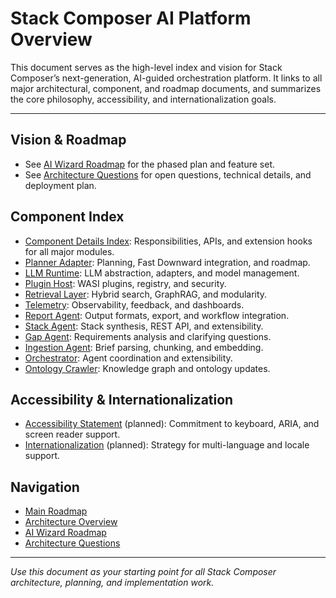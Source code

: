 # Stack Composer AI Platform Overview

This document serves as the high-level index and vision for Stack Composer’s next-generation, AI-guided orchestration platform. It links to all major architectural, component, and roadmap documents, and summarizes the core philosophy, accessibility, and internationalization goals.

---

## Vision & Roadmap

- See [AI Wizard Roadmap](ai-wizard-roadmap.md) for the phased plan and feature set.
- See [Architecture Questions](architecture-questions.md) for open questions, technical details, and deployment plan.

## Component Index

- [Component Details Index](../component-details/README.md): Responsibilities, APIs, and extension hooks for all major modules.
- [Planner Adapter](../component-details/planner-adapter.md): Planning, Fast Downward integration, and roadmap.
- [LLM Runtime](../component-details/llm-runtime.md): LLM abstraction, adapters, and model management.
- [Plugin Host](../component-details/plugin-host.md): WASI plugins, registry, and security.
- [Retrieval Layer](../component-details/retrieval-layer.md): Hybrid search, GraphRAG, and modularity.
- [Telemetry](../component-details/telemetry.md): Observability, feedback, and dashboards.
- [Report Agent](../component-details/report-agent.md): Output formats, export, and workflow integration.
- [Stack Agent](../component-details/stack-agent.md): Stack synthesis, REST API, and extensibility.
- [Gap Agent](../component-details/gap-agent.md): Requirements analysis and clarifying questions.
- [Ingestion Agent](../component-details/ingestion-agent.md): Brief parsing, chunking, and embedding.
- [Orchestrator](../component-details/orchestrator.md): Agent coordination and extensibility.
- [Ontology Crawler](../component-details/ontology-crawler.md): Knowledge graph and ontology updates.

## Accessibility & Internationalization

- [Accessibility Statement](../accessibility.md) (planned): Commitment to keyboard, ARIA, and screen reader support.
- [Internationalization](../internationalization.md) (planned): Strategy for multi-language and locale support.

## Navigation

- [Main Roadmap](roadmap.md)
- [Architecture Overview](architecture-overview.md)
- [AI Wizard Roadmap](ai-wizard-roadmap.md)
- [Architecture Questions](architecture-questions.md)

---

_Use this document as your starting point for all Stack Composer architecture, planning, and implementation work._

